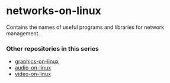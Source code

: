 # networks-on-linux
Contains the names of useful programs and libraries for network management.

### Other repositories in this series
- [graphics-on-linux](https://github.com/InnayTool/graphics-on-linux)
- [audio-on-linux](https://github.com/InnayTool/audio-on-linux)
- [video-on-linux](https://github.com/InnayTool/video-on-linux)
